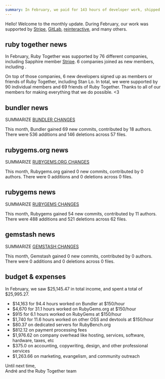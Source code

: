 ```yaml
---
summary: In February, we paid for 143 hours of developer work, shipped a RubyGems security release, and hired some security-focused help.
---
```


Hello! Welcome to the monthly update. During February, our work was supported by [Stripe](https://stripe.com), [GitLab](https://about.gitlab.com/), [reinteractive](https://reinteractive.com/), and many others.

## ruby together news


In February, Ruby Together was supported by 76 different companies, including Sapphire member [Stripe](https://stripe.com). 6 companies joined as new members, including .

On top of those companies, 6 new developers signed up as members or friends of Ruby Together, including Stan Lo. In total, we were supported by 90 individual members and 69 friends of Ruby Together. Thanks to all of our members for making everything that we do possible. &lt;3

## bundler news

SUMMARIZE [BUNDLER CHANGES](https://github.com/bundler/bundler/compare/master@%7B2018-01-01%7D...master@%7B2018-02-01%7D)

This month, Bundler gained 69 new commits, contributed by 18 authors. There were 536 additions and 146 deletions across 57 files.

## rubygems.org news

SUMMARIZE [RUBYGEMS.ORG CHANGES](https://github.com/rubygems/rubygems.org/compare/master@%7B2018-01-01%7D...master@%7B2018-02-01%7D)

This month, Rubygems.org gained 0 new commits, contributed by 0 authors. There were 0 additions and 0 deletions across 0 files.

## rubygems news

SUMMARIZE [RUBYGEMS CHANGES](https://github.com/rubygems/rubygems/compare/master@%7B2018-01-01%7D...master@%7B2018-02-01%7D)

This month, Rubygems gained 54 new commits, contributed by 11 authors. There were 488 additions and 521 deletions across 62 files.

## gemstash news

SUMMARIZE [GEMSTASH CHANGES](https://github.com/bundler/gemstash/compare/master@%7B2018-01-01%7D...master@%7B2018-02-01%7D)

This month, Gemstash gained 0 new commits, contributed by 0 authors. There were 0 additions and 0 deletions across 0 files.

## budget &amp; expenses

In February, we saw $25,145.47 in total income, and spent a total of $25,995.27.

* $14,163 for 94.4 hours worked on Bundler at $150/hour
* $4,670 for 31.1 hours worked on RubyGems.org at $150/hour
* $915 for 6.1 hours worked on RubyGems at $150/hour
* $1,740 for 11.6 hours worked on other OSS and devtools at $150/hour
* $80.37 on dedicated servers for RubyBench.org
* $812.12 on payment processing fees
* $1,976.62 on company overhead like hosting, services, software, hardware, taxes, etc
* $375.0 on accounting, copywriting, design, and other professional services
* $1,263.66 on marketing, evangelism, and community outreach

Until next time,<br>
André and the Ruby Together team